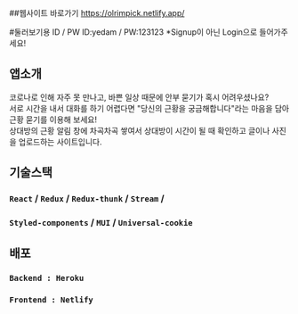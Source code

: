 ##웹사이트 바로가기
https://olrimpick.netlify.app/

#둘러보기용 ID / PW
ID:yedam / PW:123123
*Signup이 아닌 Login으로 들어가주세요!

## 앱소개

코로나로 인해 자주 못 만나고, 바쁜 일상 때문에 안부 묻기가 혹시
어려우셨나요?\
 서로 시간을 내서 대화를 하기 어렵다면 "당신의 근황을
궁금해합니다"라는 마음을 담아 근황 묻기를 이용해 보세요!\
 상대방의 근황 알림 창에 차곡차곡 쌓여서 상대방이 시간이 될 때
확인하고 글이나 사진을 업로드하는 사이트입니다.

## 기술스택

### `React` / `Redux` / `Redux-thunk` / `Stream` /

### `Styled-components` / `MUI` / `Universal-cookie`

## 배포

### `Backend : Heroku`

### `Frontend : Netlify`
